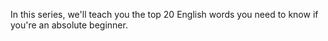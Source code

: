 

In this series, we'll teach you the top 20 English words you need to know if you're an absolute beginner.